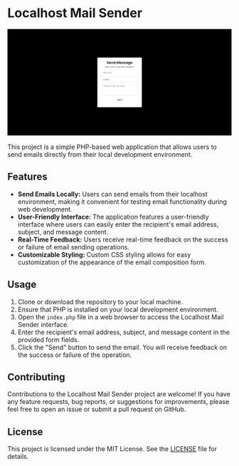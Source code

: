 # Localhost Mail Sender

![Preview Image](email.png)

This project is a simple PHP-based web application that allows users to send emails directly from their local development environment.

## Features

- **Send Emails Locally:** Users can send emails from their localhost environment, making it convenient for testing email functionality during web development.
- **User-Friendly Interface:** The application features a user-friendly interface where users can easily enter the recipient's email address, subject, and message content.
- **Real-Time Feedback:** Users receive real-time feedback on the success or failure of email sending operations.
- **Customizable Styling:** Custom CSS styling allows for easy customization of the appearance of the email composition form.

## Usage

1. Clone or download the repository to your local machine.
2. Ensure that PHP is installed on your local development environment.
3. Open the `index.php` file in a web browser to access the Localhost Mail Sender interface.
4. Enter the recipient's email address, subject, and message content in the provided form fields.
5. Click the "Send" button to send the email. You will receive feedback on the success or failure of the operation.

## Contributing

Contributions to the Localhost Mail Sender project are welcome! If you have any feature requests, bug reports, or suggestions for improvements, please feel free to open an issue or submit a pull request on GitHub.

## License

This project is licensed under the MIT License. See the [LICENSE](LICENSE) file for details.
